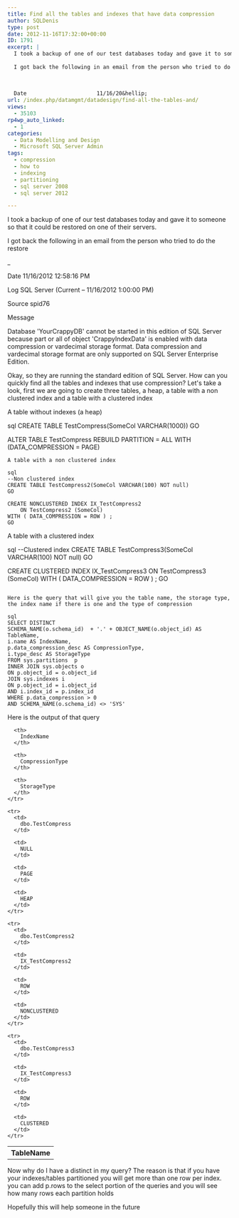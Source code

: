 ```yaml
---
title: Find all the tables and indexes that have data compression
author: SQLDenis
type: post
date: 2012-11-16T17:32:00+00:00
ID: 1791
excerpt: |
  I took a backup of one of our test databases today and gave it to someone so that it could be restored on one of their servers.
  
  I got back the following in an email from the person who tried to do the restore
  
  
  
  Date                      11/16/20&hellip;
url: /index.php/datamgmt/datadesign/find-all-the-tables-and/
views:
  - 35103
rp4wp_auto_linked:
  - 1
categories:
  - Data Modelling and Design
  - Microsoft SQL Server Admin
tags:
  - compression
  - how to
  - indexing
  - partitioning
  - sql server 2008
  - sql server 2012

---
```

I took a backup of one of our test databases today and gave it to someone so that it could be restored on one of their servers.

I got back the following in an email from the person who tried to do the restore

_</p> 

Date 11/16/2012 12:58:16 PM
  
Log SQL Server (Current – 11/16/2012 1:00:00 PM)

Source spid76

Message
  
Database 'YourCrappyDB' cannot be started in this edition of SQL Server because part or all of object 'CrappyIndexData' is enabled with data compression or vardecimal storage format. Data compression and vardecimal storage format are only supported on SQL Server Enterprise Edition.</em>

Okay, so they are running the standard edition of SQL Server. How can you quickly find all the tables and indexes that use compression? Let's take a look, first we are going to create three tables, a heap, a table with a non clustered index and a table with a clustered index

A table without indexes (a heap)

sql
CREATE TABLE TestCompress(SomeCol VARCHAR(1000))
GO

ALTER TABLE TestCompress
REBUILD PARTITION = ALL WITH (DATA_COMPRESSION =  PAGE)
```
A table with a non clustered index

sql
--Non clustered index
CREATE TABLE TestCompress2(SomeCol VARCHAR(100) NOT null)
GO

CREATE NONCLUSTERED INDEX IX_TestCompress2 
    ON TestCompress2 (SomeCol)
WITH ( DATA_COMPRESSION = ROW ) ; 
GO
```

A table with a clustered index

sql
--Clustered index
CREATE TABLE TestCompress3(SomeCol VARCHAR(100) NOT null)
GO

CREATE CLUSTERED INDEX IX_TestCompress3 
    ON TestCompress3 (SomeCol)
WITH ( DATA_COMPRESSION = ROW ) ; 
GO
```

Here is the query that will give you the table name, the storage type, the index name if there is one and the type of compression

sql
SELECT DISTINCT
SCHEMA_NAME(o.schema_id)  + '.' + OBJECT_NAME(o.object_id) AS TableName,
i.name AS IndexName,
p.data_compression_desc AS CompressionType,
i.type_desc AS StorageType
FROM sys.partitions  p 
INNER JOIN sys.objects o 
ON p.object_id = o.object_id 
JOIN sys.indexes i 
ON p.object_id = i.object_id
AND i.index_id = p.index_id
WHERE p.data_compression > 0 
AND SCHEMA_NAME(o.schema_id) <> 'SYS' 
```

Here is the output of that query

<div class="tables">
  <table>
    <tr>
      <th>
        TableName
      </th>
      
      <th>
        IndexName
      </th>
      
      <th>
        CompressionType
      </th>
      
      <th>
        StorageType
      </th>
    </tr>
    
    <tr>
      <td>
        dbo.TestCompress
      </td>
      
      <td>
        NULL
      </td>
      
      <td>
        PAGE
      </td>
      
      <td>
        HEAP
      </td>
    </tr>
    
    <tr>
      <td>
        dbo.TestCompress2
      </td>
      
      <td>
        IX_TestCompress2
      </td>
      
      <td>
        ROW
      </td>
      
      <td>
        NONCLUSTERED
      </td>
    </tr>
    
    <tr>
      <td>
        dbo.TestCompress3
      </td>
      
      <td>
        IX_TestCompress3
      </td>
      
      <td>
        ROW
      </td>
      
      <td>
        CLUSTERED
      </td>
    </tr>
  </table>
</div>

Now why do I have a distinct in my query? The reason is that if you have your indexes/tables partitioned you will get more than one row per index. you can add p.rows to the select portion of the queries and you will see how many rows each partition holds

Hopefully this will help someone in the future
